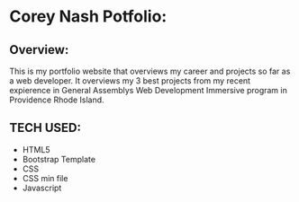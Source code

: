 Corey Nash Potfolio:
===================

Overview:
----------
This is my portfolio website that overviews my career and projects so far as a web developer.
It overviews my 3 best projects from my recent expierence in General Assemblys Web Development Immersive program in Providence Rhode Island.  

TECH USED:
---------
- HTML5
- Bootstrap Template
- CSS
- CSS min file
- Javascript 